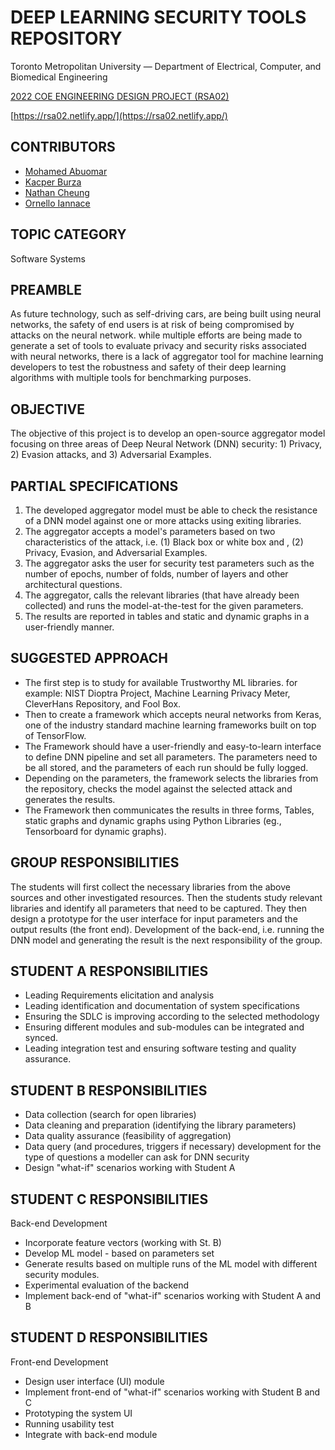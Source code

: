 # DEEP LEARNING SECURITY TOOLS REPOSITORY

Toronto Metropolitan University — Department of Electrical, Computer, and Biomedical Engineering

[2022 COE ENGINEERING DESIGN PROJECT (RSA02)](https://www.ecb.torontomu.ca/capstone/topics/2022/RSA02.html)

[https://rsa02.netlify.app/](https://rsa02.netlify.app/)

## CONTRIBUTORS

- [Mohamed Abuomar](https://www.linkedin.com/in/~mohamed/)
- [Kacper Burza](https://www.linkedin.com/in/kacper-burza/)
- [Nathan Cheung](https://www.linkedin.com/in/~nathan/)
- [Ornello Iannace](https://www.linkedin.com/in/ornello-iannace-b795a817a/)


## TOPIC CATEGORY

Software Systems

## PREAMBLE

As future technology, such as self-driving cars, are being built using neural networks, the safety of end users is at risk of being compromised by attacks on the neural network. while multiple efforts are being made to generate a set of tools to evaluate privacy and security risks associated with neural networks, there is a lack of aggregator tool for machine learning developers to test the robustness and safety of their deep learning algorithms with multiple tools for benchmarking purposes.

## OBJECTIVE

The objective of this project is to develop an open-source aggregator model focusing on three areas of Deep Neural Network (DNN) security: 1) Privacy, 2) Evasion attacks, and 3) Adversarial Examples.

## PARTIAL SPECIFICATIONS

1. The developed aggregator model must be able to check the resistance of a DNN model against one or more attacks using exiting libraries.
2. The aggregator accepts a model's parameters based on two characteristics of the attack, i.e. (1) Black box or white box and , (2) Privacy, Evasion, and Adversarial Examples.
3. The aggregator asks the user for security test parameters such as the number of epochs, number of folds, number of layers and other architectural questions.
4. The aggregator, calls the relevant libraries (that have already been collected) and runs the model-at-the-test for the given parameters.
5. The results are reported in tables and static and dynamic graphs in a user-friendly manner.

## SUGGESTED APPROACH

- The first step is to study for available Trustworthy ML libraries. for example: NIST Dioptra Project, Machine Learning Privacy Meter, CleverHans Repository, and Fool Box.
- Then to create a framework which accepts neural networks from Keras, one of the industry standard machine learning frameworks built on top of TensorFlow.
- The Framework should have a user-friendly and easy-to-learn interface to define DNN pipeline and set all parameters. The parameters need to be all stored, and the parameters of each run should be fully logged.
- Depending on the parameters, the framework selects the libraries from the repository, checks the model against the selected attack and generates the results.
- The Framework then communicates the results in three forms, Tables, static graphs and dynamic graphs using Python Libraries (eg., Tensorboard for dynamic graphs).

## GROUP RESPONSIBILITIES

The students will first collect the necessary libraries from the above sources and other investigated resources. Then the students study relevant libraries and identify all parameters that need to be captured. They then design a prototype for the user interface for input parameters and the output results (the front end). Development of the back-end, i.e. running the DNN model and generating the result is the next responsibility of the group.

## STUDENT A RESPONSIBILITIES

- Leading Requirements elicitation and analysis
- Leading identification and documentation of system specifications
- Ensuring the SDLC is improving according to the selected methodology
- Ensuring different modules and sub-modules can be integrated and synced.
- Leading integration test and ensuring software testing and quality assurance.

## STUDENT B RESPONSIBILITIES

- Data collection (search for open libraries)
- Data cleaning and preparation (identifying the library parameters)
- Data quality assurance (feasibility of aggregation)
- Data query (and procedures, triggers if necessary) development for the type of questions a modeller can ask for DNN security
- Design "what-if" scenarios working with Student A

## STUDENT C RESPONSIBILITIES

Back-end Development

- Incorporate feature vectors (working with St. B)
- Develop ML model - based on parameters set
- Generate results based on multiple runs of the ML model with different security modules.
- Experimental evaluation of the backend
- Implement back-end of "what-if" scenarios working with Student A and B

## STUDENT D RESPONSIBILITIES

Front-end Development

- Design user interface (UI) module
- Implement front-end of "what-if" scenarios working with Student B and C
- Prototyping the system UI
- Running usability test
- Integrate with back-end module
